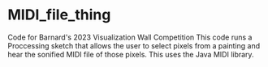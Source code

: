 # MIDI_file_thing

Code for Barnard's 2023 Visualization Wall Competition
This code runs a Proccessing sketch that allows the user to select pixels from a painting and hear the sonified MIDI file of those pixels. This uses the Java MIDI library.
